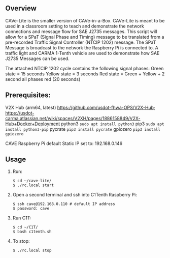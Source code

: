 ## Overview
CAVe-Lite is the smaller version of CAVe-in-a-Box. CAVe-Lite is meant to be used in a classroom setting to teach and demonstrate
the network connections and message flow for SAE J2735 messages. This script will allow for a SPaT (Signal Phase and Timing) message to 
be translated from a pre-recorded Traffic Signal Controller (NTCIP 1202) message. The SPaT Message is broadcast to the network the 
Raspberry Pi is connected to. A traffic light and CARMA 1-Tenth vehicle are used to demonstrate how SAE J2735 Messages can be used. 

The attached NTCIP 1202 cycle contains the following signal phases:
Green state = 15 seconds
Yellow state = 3 seconds
Red state = Green + Yellow + 2 second all phases red (20 seconds)

## Prerequisites:
V2X Hub (arm64, latest) https://github.com/usdot-fhwa-OPS/V2X-Hub; https://usdot-carma.atlassian.net/wiki/spaces/V2XH/pages/1886158849/V2X-Hub+Docker+Deployment
python3  `sudo apt install python3`
pip3     `sudo apt install python3-pip`
pycrate  `pip3 install pycrate`
gpiozero `pip3 install gpiozero`

CAVE Raspberry Pi default Static IP set to: 192.168.0.146


## Usage
1. Run:
	```
	$ cd ~/cave-lite/
	$ ./rc.local start
	```

2. Open a second terminal and ssh into C1Tenth Raspberry Pi:
	```
	$ ssh cave@192.168.0.110 # default IP address
	$ password: cave
	```

3. Run C1T:
	```
	$ cd ~/C1T/
	$ bash c1tenth.sh
	```

4. To stop:
	```
	$ ./rc.local stop
	```